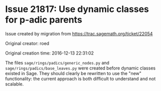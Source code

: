 # Issue 21817: Use dynamic classes for p-adic parents

Issue created by migration from https://trac.sagemath.org/ticket/22054

Original creator: roed

Original creation time: 2016-12-13 22:31:02

The files `sage/rings/padics/generic_nodes.py` and `sage/rings/padics/base_leaves.py` were created before dynamic classes existed in Sage.  They should clearly be rewritten to use the "new" functionality: the current approach is both difficult to understand and not scalable.
